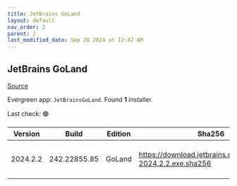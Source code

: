 ```yaml
---
title: JetBrains GoLand
layout: default
nav_order: 2
parent: J
last_modified_date: Sep 20 2024 at 12:42 AM
---
```


## JetBrains GoLand

[Source](https://www.jetbrains.com/dataspell)

Evergreen app: `JetBrainsGoLand`. Found **1** installer.

Last check: 🟢

| Version  | Build        | Edition | Sha256                                                       | Date      | Size      | Type | URI                                                                                                            |
| -------- | ------------ | ------- | ------------------------------------------------------------ | --------- | --------- | ---- | -------------------------------------------------------------------------------------------------------------- |
| 2024.2.2 | 242.22855.85 | GoLand  | https://download.jetbrains.com/go/goland-2024.2.2.exe.sha256 | 19/9/2024 | 749199888 | exe  | [https://download.jetbrains.com/go/goland-2024.2.2.exe](https://download.jetbrains.com/go/goland-2024.2.2.exe) |
